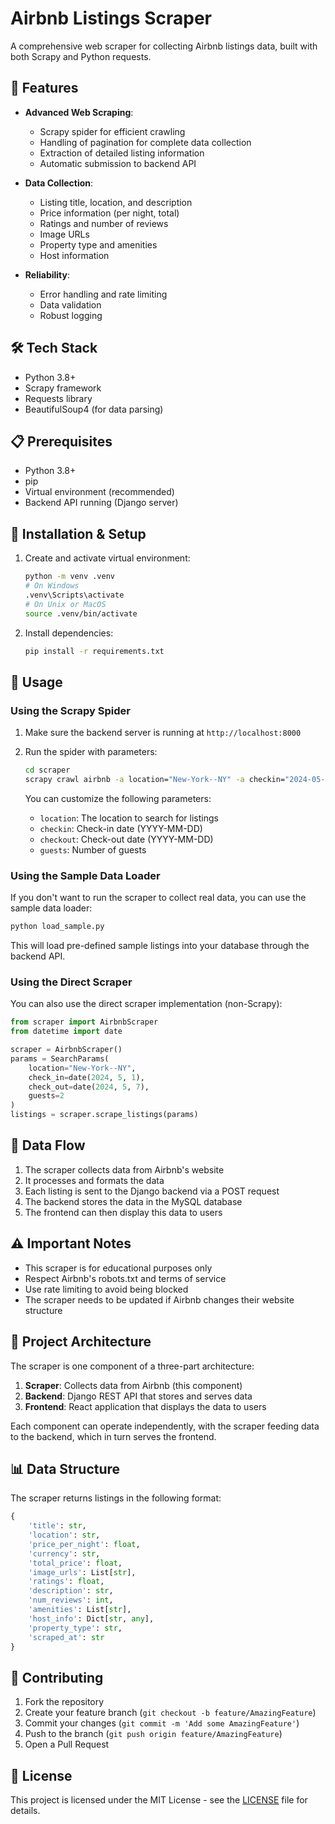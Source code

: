 # Airbnb Listings Scraper

A comprehensive web scraper for collecting Airbnb listings data, built with both Scrapy and Python requests.

## 🚀 Features

- **Advanced Web Scraping**:
  - Scrapy spider for efficient crawling
  - Handling of pagination for complete data collection
  - Extraction of detailed listing information
  - Automatic submission to backend API

- **Data Collection**:
  - Listing title, location, and description
  - Price information (per night, total)
  - Ratings and number of reviews
  - Image URLs
  - Property type and amenities
  - Host information

- **Reliability**:
  - Error handling and rate limiting
  - Data validation
  - Robust logging

## 🛠️ Tech Stack

- Python 3.8+
- Scrapy framework
- Requests library
- BeautifulSoup4 (for data parsing)

## 📋 Prerequisites

- Python 3.8+
- pip
- Virtual environment (recommended)
- Backend API running (Django server)

## 🚀 Installation & Setup

1. Create and activate virtual environment:
   ```bash
   python -m venv .venv
   # On Windows
   .venv\Scripts\activate
   # On Unix or MacOS
   source .venv/bin/activate
   ```

2. Install dependencies:
   ```bash
   pip install -r requirements.txt
   ```

## 📝 Usage

### Using the Scrapy Spider

1. Make sure the backend server is running at `http://localhost:8000`

2. Run the spider with parameters:
   ```bash
   cd scraper
   scrapy crawl airbnb -a location="New-York--NY" -a checkin="2024-05-01" -a checkout="2024-05-07" -a guests=2
   ```

   You can customize the following parameters:
   - `location`: The location to search for listings
   - `checkin`: Check-in date (YYYY-MM-DD)
   - `checkout`: Check-out date (YYYY-MM-DD)
   - `guests`: Number of guests

### Using the Sample Data Loader

If you don't want to run the scraper to collect real data, you can use the sample data loader:

```bash
python load_sample.py
```

This will load pre-defined sample listings into your database through the backend API.

### Using the Direct Scraper

You can also use the direct scraper implementation (non-Scrapy):

```python
from scraper import AirbnbScraper
from datetime import date

scraper = AirbnbScraper()
params = SearchParams(
    location="New-York--NY",
    check_in=date(2024, 5, 1),
    check_out=date(2024, 5, 7),
    guests=2
)
listings = scraper.scrape_listings(params)
```

## 🔄 Data Flow

1. The scraper collects data from Airbnb's website
2. It processes and formats the data
3. Each listing is sent to the Django backend via a POST request
4. The backend stores the data in the MySQL database
5. The frontend can then display this data to users

## ⚠️ Important Notes

- This scraper is for educational purposes only
- Respect Airbnb's robots.txt and terms of service
- Use rate limiting to avoid being blocked
- The scraper needs to be updated if Airbnb changes their website structure

## 🤝 Project Architecture

The scraper is one component of a three-part architecture:

1. **Scraper**: Collects data from Airbnb (this component)
2. **Backend**: Django REST API that stores and serves data
3. **Frontend**: React application that displays the data to users

Each component can operate independently, with the scraper feeding data to the backend, which in turn serves the frontend.

## 📊 Data Structure

The scraper returns listings in the following format:
```python
{
    'title': str,
    'location': str,
    'price_per_night': float,
    'currency': str,
    'total_price': float,
    'image_urls': List[str],
    'ratings': float,
    'description': str,
    'num_reviews': int,
    'amenities': List[str],
    'host_info': Dict[str, any],
    'property_type': str,
    'scraped_at': str
}
```

## 🤝 Contributing

1. Fork the repository
2. Create your feature branch (`git checkout -b feature/AmazingFeature`)
3. Commit your changes (`git commit -m 'Add some AmazingFeature'`)
4. Push to the branch (`git push origin feature/AmazingFeature`)
5. Open a Pull Request

## 📝 License

This project is licensed under the MIT License - see the [LICENSE](LICENSE) file for details. 